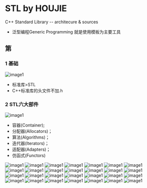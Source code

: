# STL by HOUJIE

C++ Standard Library -- architecure & sources



- 泛型编程Generic Programming 就是使用模板为主要工具



## 第

### 1 基础

![image1](pic/pic5.png)

- 标准库>STL
- C++标准库的头文件不加.h



### 2 STL六大部件

![image1](pic/pic12.png)

- 容器(Container);
- 分配器(Allocators)；
- 算法(Algorithms)；
- 迭代器(Iterators)；
- 适配器(Adapters)；
- 仿函式(Functors)

![image1](pic/pic13.png)
![image1](pic/pic14.png)
![image1](pic/pic15.png)
![image1](pic/pic16.png)
![image1](pic/pic17.png)
![image1](pic/pic18.png)
![image1](pic/pic19.png)
![image1](pic/pic20.png)
![image1](pic/pic21.png)
![image1](pic/pic22.png)
![image1](pic/pic23.png)
![image1](pic/pic24.png)
![image1](pic/pic25.png)
![image1](pic/pic26.png)
![image1](pic/pic27.png)
![image1](pic/pic28.png)
![image1](pic/pic29.png)
![image1](pic/pic30.png)
![image1](pic/pic31.png)
![image1](pic/pic32.png)
![image1](pic/pic33.png)
![image1](pic/pic34.png)
![image1](pic/pic35.png)
![image1](pic/pic36.png)
![image1](pic/pic37.png)
![image1](pic/pic38.png)
![image1](pic/pic39.png)
![image1](pic/pic40.png)

